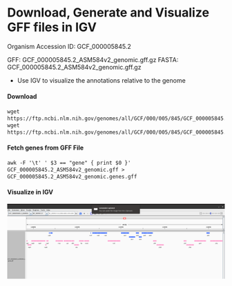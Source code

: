 # Download, Generate and Visualize GFF files in IGV 



Organism Accession ID: GCF_000005845.2

GFF: GCF_000005845.2_ASM584v2_genomic.gff.gz 
FASTA: GCF_000005845.2_ASM584v2_genomic.gff.gz 

- Use IGV to visualize the annotations relative to the genome 

#### Download


```
wget https://ftp.ncbi.nlm.nih.gov/genomes/all/GCF/000/005/845/GCF_000005845.2_ASM584v2/GCF_000005845.2_ASM584v2_genomic.fna.gz  
wget https://ftp.ncbi.nlm.nih.gov/genomes/all/GCF/000/005/845/GCF_000005845.2_ASM584v2/GCF_000005845.2_ASM584v2_genomic.gff.gz  
```

#### Fetch genes from GFF File

```
awk -F '\t' ' $3 == "gene" { print $0 }' GCF_000005845.2_ASM584v2_genomic.gff > GCF_000005845.2_ASM584v2_genomic.genes.gff
```


#### Visualize in IGV 


![igv_image](IGV_genes.png)



